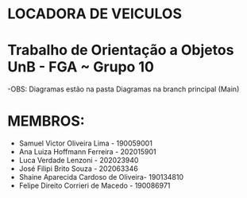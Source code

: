 # LOCADORA DE VEICULOS

# Trabalho de Orientação a Objetos  UnB - FGA ~ Grupo 10
-OBS: Diagramas estão na pasta Diagramas na branch principal (Main)
# MEMBROS:
- Samuel Victor Oliveira Lima - 190059001
- Ana Luiza Hoffmann Ferreira - 202015901
- Luca Verdade Lenzoni - 202023940
- José Filipi Brito Souza - 202063346
- Shaine Aparecida Cardoso de Oliveira- 190134810
- Felipe Direito Corrieri de Macedo - 190086971


